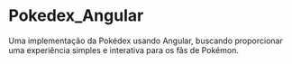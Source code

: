 # Pokedex_Angular
Uma implementação da Pokédex usando Angular, buscando proporcionar uma experiência simples e interativa para os fãs de Pokémon.
